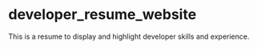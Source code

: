 # developer_resume_website
This is a resume to display and highlight developer skills and experience.

